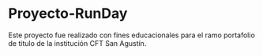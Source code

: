 # Proyecto-RunDay
Este proyecto fue realizado con fines educacionales para el ramo portafolio de titulo de la institución CFT San Agustín.
